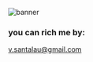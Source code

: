 ![banner](https://user-images.githubusercontent.com/48533255/131469609-327cf90d-4d20-4700-93b7-cc6e86a7c7f5.jpg)


 ### you can rich me by:
 
<v.santalau@gmail.com>




